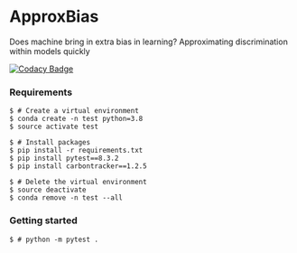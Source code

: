 # ApproxBias
Does machine bring in extra bias in learning? Approximating discrimination within models quickly

[![Codacy Badge](https://app.codacy.com/project/badge/Grade/d0f9d3235ebf4454b3f43beb137bb2c7)](https://app.codacy.com/gh/eustomaqua/ApproxBias/dashboard?utm_source=gh&utm_medium=referral&utm_content=&utm_campaign=Badge_grade) 


### Requirements

```shell
$ # Create a virtual environment
$ conda create -n test python=3.8
$ source activate test

$ # Install packages
$ pip install -r requirements.txt
$ pip install pytest==8.3.2
$ pip install carbontracker==1.2.5

$ # Delete the virtual environment
$ source deactivate
$ conda remove -n test --all
```

### Getting started

```shell
$ # python -m pytest .
```
